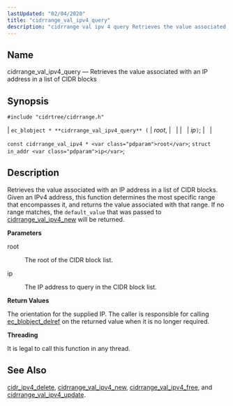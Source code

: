 ```yaml
---
lastUpdated: "02/04/2020"
title: "cidrrange_val_ipv4_query"
description: "cidrrange val ipv 4 query Retrieves the value associated with an IP address in a list of CIDR blocks ec blobject cidrrange val ipv 4 query root ip const cidrrange val ipv 4 root struct in addr ip Retrieves the value associated with an IP address in a list of..."
---
```


<a name="apis.cidrrange_val_ipv4_query"></a> 
## Name

cidrrange_val_ipv4_query — Retrieves the value associated with an IP address in a list of CIDR blocks

## Synopsis

`#include "cidrtree/cidrrange.h"`

| `ec_blobject * **cidrrange_val_ipv4_query** (` | <var class="pdparam">root</var>, |   |
|   | <var class="pdparam">ip</var>`)`; |   |

`const cidrrange_val_ipv4 * <var class="pdparam">root</var>`;
`struct in_addr <var class="pdparam">ip</var>`;<a name="idp48456384"></a> 
## Description

Retrieves the value associated with an IP address in a list of CIDR blocks. Given an IPv4 address, this function determines the most specific range that encompasses it, and returns the value associated with that range. If no range matches, the `default_value` that was passed to [cidrrange_val_ipv4_new](/momentum/3/3-api/apis-cidrrange-val-ipv-4-new) will be returned.

**<a name="idp48458880"></a> Parameters**

<dl class="variablelist">

<dt>root</dt>

<dd>

The root of the CIDR block list.

</dd>

<dt>ip</dt>

<dd>

The IP address to query in the CIDR block list.

</dd>

</dl>

**<a name="idp48463472"></a> Return Values**

The orientation for the supplied IP. The caller is responsible for calling [ec_blobject_delref](/momentum/3/3-api/apis-ec-blobject-delref) on the returned value when it is no longer required.

**<a name="idp48465056"></a> Threading**

It is legal to call this function in any thread.

<a name="idp48466160"></a> 
## See Also

[cidr_ipv4_delete](/momentum/3/3-api/apis-cidr-ipv-4-delete), [cidrrange_val_ipv4_new](/momentum/3/3-api/apis-cidrrange-val-ipv-4-new), [cidrrange_val_ipv4_free](/momentum/3/3-api/apis-cidrrange-val-ipv-4-free), and [cidrrange_val_ipv4_update](/momentum/3/3-api/apis-cidrrange-val-ipv-4-update).